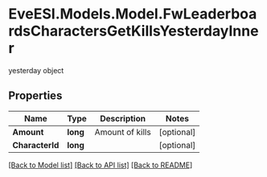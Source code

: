 # EveESI.Models.Model.FwLeaderboardsCharactersGetKillsYesterdayInner
yesterday object

## Properties

Name | Type | Description | Notes
------------ | ------------- | ------------- | -------------
**Amount** | **long** | Amount of kills | [optional] 
**CharacterId** | **long** |  | [optional] 

[[Back to Model list]](../README.md#documentation-for-models) [[Back to API list]](../README.md#documentation-for-api-endpoints) [[Back to README]](../README.md)

